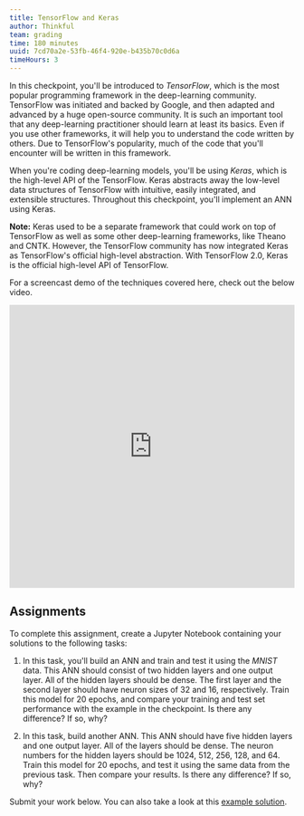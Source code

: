 ```yaml
---
title: TensorFlow and Keras
author: Thinkful
team: grading
time: 180 minutes
uuid: 7cd70a2e-53fb-46f4-920e-b435b70c0d6a
timeHours: 3
---
```


In this checkpoint, you'll be introduced to *TensorFlow*, which is the most popular programming framework in the deep-learning community. TensorFlow was initiated and backed by Google, and then adapted and advanced by a huge open-source community. It is such an important tool that any deep-learning practitioner should learn at least its basics. Even if you use other frameworks, it will help you to understand the code written by others. Due to TensorFlow's popularity, much of the code that you'll encounter will be written in this framework.

When you're coding deep-learning models, you'll be using *Keras*, which is the high-level API of the TensorFlow. Keras abstracts away the low-level data structures of TensorFlow with intuitive, easily integrated, and extensible structures. Throughout this checkpoint, you'll implement an ANN using Keras.

**Note:** Keras used to be a separate framework that could work on top of TensorFlow as well as some other deep-learning frameworks, like Theano and CNTK. However, the TensorFlow community has now integrated Keras as TensorFlow's official high-level abstraction. With TensorFlow 2.0, Keras is the official high-level API of TensorFlow. 

<jupyter notebook-name="3.intro_tensorflow_keras" course-code="DSBC"></jupyter>

For a screencast demo of the techniques covered here, check out the below video.

<iframe id="kaltura_player_1604711197" src="https://cdnapisec.kaltura.com/p/2315191/sp/231519100/embedIframeJs/uiconf_id/45331192/partner_id/2315191?iframeembed=true&playerId=kaltura_player_1604711197&entry_id=1_jg1u54ta" width="100%" height="500" allowfullscreen webkitallowfullscreen mozAllowFullScreen allow="autoplay *; fullscreen *; encrypted-media *" frameborder="0"></iframe>

## Assignments

To complete this assignment, create a Jupyter Notebook containing your solutions to the following tasks:

1. In this task, you'll build an ANN and train and test it using the *MNIST* data. This ANN should consist of two hidden layers and one output layer. All of the hidden layers should be dense. The first layer and the second layer should have neuron sizes of 32 and 16, respectively. Train this model for 20 epochs, and compare your training and test set performance with the example in the checkpoint. Is there any difference? If so, why?

2. In this task, build another ANN. This ANN should have five hidden layers and one output layer. All of the layers should be dense. The neuron numbers for the hidden layers should be 1024, 512, 256, 128, and 64. Train this model for 20 epochs, and test it using the same data from the previous task. Then compare your results. Is there any difference? If so, why?

Submit your work below. You can also take a look at this [example solution](https://drive.google.com/file/d/1J6jgJ9-oWyXDYKV66a4-DjXSvi-04OuG/view?usp=sharing).
